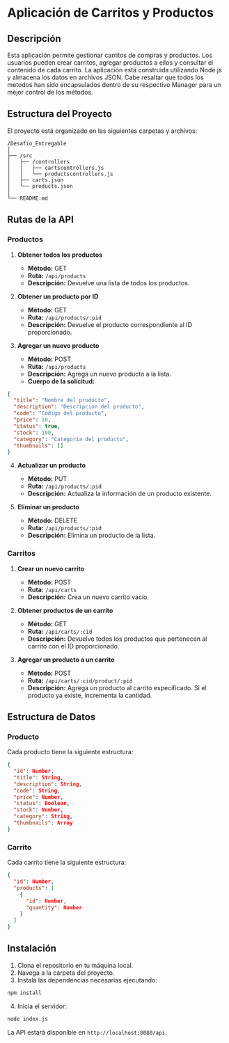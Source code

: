 # Aplicación de Carritos y Productos

## Descripción
Esta aplicación permite gestionar carritos de compras y productos. Los usuarios pueden crear carritos, agregar productos a ellos y consultar el contenido de cada carrito. La aplicación está construida utilizando Node.js y almacena los datos en archivos JSON.
Cabe resaltar que todos los metodos han sido encapsulados dentro de su respectivo Manager para un mejor control de los métodos. 

## Estructura del Proyecto
El proyecto está organizado en las siguientes carpetas y archivos:

```
/Desafio_Entregable
│
├── /src
│   ├── /controllers
│   │   ├── cartscontrollers.js
│   │   └── productscontrollers.js
│   ├── carts.json
│   └── products.json
│
└── README.md
```

## Rutas de la API

### Productos

1. **Obtener todos los productos**
   - **Método:** GET
   - **Ruta:** `/api/products`
   - **Descripción:** Devuelve una lista de todos los productos.

2. **Obtener un producto por ID**
   - **Método:** GET
   - **Ruta:** `/api/products/:pid`
   - **Descripción:** Devuelve el producto correspondiente al ID proporcionado.

3. **Agregar un nuevo producto**
   - **Método:** POST
   - **Ruta:** `/api/products`
   - **Descripción:** Agrega un nuevo producto a la lista.
   - **Cuerpo de la solicitud:**

```json
{
  "title": "Nombre del producto",
  "description": "Descripción del producto",
  "code": "Código del producto",
  "price": 10,
  "status": true,
  "stock": 100,
  "category": "Categoría del producto",
  "thumbnails": []
}
```

4. **Actualizar un producto**
   - **Método:** PUT
   - **Ruta:** `/api/products/:pid`
   - **Descripción:** Actualiza la información de un producto existente.

5. **Eliminar un producto**
   - **Método:** DELETE
   - **Ruta:** `/api/products/:pid`
   - **Descripción:** Elimina un producto de la lista.

### Carritos

1. **Crear un nuevo carrito**
   - **Método:** POST
   - **Ruta:** `/api/carts`
   - **Descripción:** Crea un nuevo carrito vacío.

2. **Obtener productos de un carrito**
   - **Método:** GET
   - **Ruta:** `/api/carts/:cid`
   - **Descripción:** Devuelve todos los productos que pertenecen al carrito con el ID proporcionado.

3. **Agregar un producto a un carrito**
   - **Método:** POST
   - **Ruta:** `/api/carts/:cid/product/:pid`
   - **Descripción:** Agrega un producto al carrito especificado. Si el producto ya existe, incrementa la cantidad.

## Estructura de Datos

### Producto
Cada producto tiene la siguiente estructura:

```json
{
  "id": Number,
  "title": String,
  "description": String,
  "code": String,
  "price": Number,
  "status": Boolean,
  "stock": Number,
  "category": String,
  "thumbnails": Array
}
```

### Carrito
Cada carrito tiene la siguiente estructura:

```json
{
  "id": Number,
  "products": [
    {
      "id": Number,
      "quantity": Number
    }
  ]
}
```

## Instalación

1. Clona el repositorio en tu máquina local.
2. Navega a la carpeta del proyecto.
3. Instala las dependencias necesarias ejecutando:

```bash
npm install
```

4. Inicia el servidor:

```bash
node index.js
```

La API estará disponible en `http://localhost:8080/api`. 
